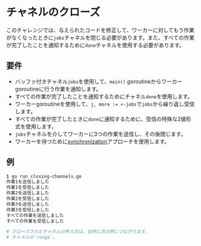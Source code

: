 # チャネルのクローズ

このチャレンジでは、与えられたコードを修正して、ワーカーに対してもう作業がなくなったときに`jobs`チャネルを閉じる必要があります。また、すべての作業が完了したことを通知するために`done`チャネルを使用する必要があります。

## 要件

- バッファ付きチャネル`jobs`を使用して、`main()` goroutineからワーカーgoroutineに行う作業を通知します。
- すべての作業が完了したことを通知するためにチャネル`done`を使用します。
- ワーカーgoroutineを使用して、`j, more := <-jobs`で`jobs`から繰り返し受信します。
- すべての作業が完了したときに`done`に通知するために、受信の特殊な2値形式を使用します。
- `jobs`チャネルを介してワーカーに3つの作業を送信し、その後閉じます。
- ワーカーを待つために[synchronization](channel-synchronization)アプローチを使用します。

## 例

```sh
$ go run closing-channels.go
作業1を送信しました
作業1を受信しました
作業2を送信しました
作業2を受信しました
作業3を送信しました
作業3を受信しました
すべての作業を送信しました
すべての作業を受信しました

# クローズされたチャネルの考え方は、自然に次の例につながります。
# チャネルの`range`。
```
